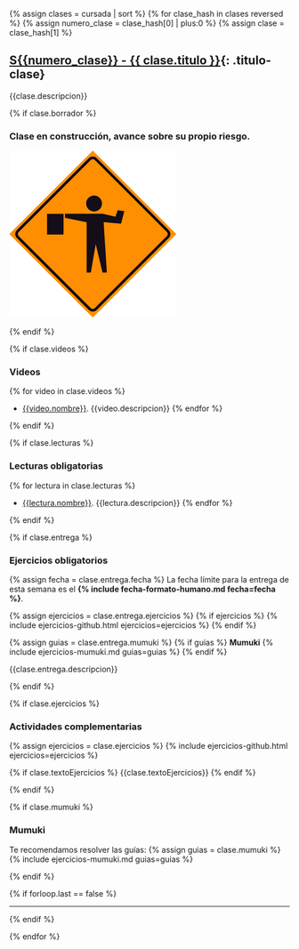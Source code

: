{% assign clases = cursada | sort %}
{% for clase_hash in clases reversed %}
{% assign numero_clase = clase_hash[0] | plus:0 %}
{% assign clase = clase_hash[1] %}

## [S{{numero_clase}} - **{{ clase.titulo }}**](#clase-{{numero_clase}}){: .titulo-clase}
{{clase.descripcion}}

{% if clase.borrador %}

<h3 class="clase-construccion">Clase en construcción, avance sobre su propio riesgo.</h3>

![En construcción](../assets/images/trabajando.jpg)

{% endif %}

{% if clase.videos %}

### Videos
{% for video in clase.videos %}
* [{{video.nombre}}]({{video.url}}). {{video.descripcion}}
{% endfor %}

{% endif %}

{% if clase.lecturas %}

### Lecturas obligatorias
{% for lectura in clase.lecturas %}
* [{{lectura.nombre}}]({{lectura.url}}). {{lectura.descripcion}}
{% endfor %}

{% endif %}

{% if clase.entrega %}

### Ejercicios obligatorios
{% assign fecha = clase.entrega.fecha %}
La fecha límite para la entrega de esta semana es el <strong>{% include fecha-formato-humano.md fecha=fecha %}</strong>.

{% assign ejercicios = clase.entrega.ejercicios %}
{% if ejercicios %}
{% include ejercicios-github.html ejercicios=ejercicios %}
{% endif %}

{% assign guias = clase.entrega.mumuki %}
{% if guias %}
**Mumuki**
{% include ejercicios-mumuki.md guias=guias %}
{% endif %}

{{clase.entrega.descripcion}}

{% endif %}

{% if clase.ejercicios %}

### Actividades complementarias
{% assign ejercicios = clase.ejercicios %}
{% include ejercicios-github.html ejercicios=ejercicios %}

{% if clase.textoEjercicios %}
{{clase.textoEjercicios}}
{% endif %}

{% endif %}

{% if clase.mumuki %}

### Mumuki

Te recomendamos resolver las guías:
{% assign guias = clase.mumuki %}
{% include ejercicios-mumuki.md guias=guias %}

{% endif %}

{% if forloop.last == false %}
<hr class="titulo-clase">
{% endif %}

{% endfor %}
